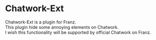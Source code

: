 # Chatwork-Ext
Chatwork-Ext is a plugin for Franz.<br>
This plugin hide some annoying elements on Chatwork.<br>
I wish this functionality will be supported by official Chatwork on Franz.

